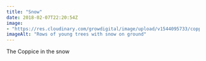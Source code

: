 ```yaml
---
title: "Snow"
date: 2018-02-07T22:20:54Z
image: 
- "https://res.cloudinary.com/growdigital/image/upload/v1544095733/coppice-snow-40108388672.jpg"
imageAlt: "Rows of young trees with snow on ground"
---
```


The Coppice in the snow
